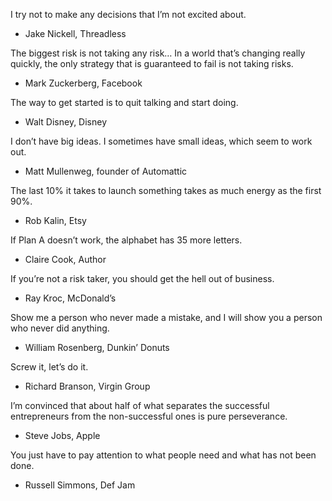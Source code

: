 I try not to make any decisions that I’m not excited about.
- Jake Nickell, Threadless

The biggest risk is not taking any risk… In a world that’s changing really quickly, the only strategy that is guaranteed to fail is not taking risks.
- Mark Zuckerberg, Facebook

The way to get started is to quit talking and start doing.
- Walt Disney, Disney

I don’t have big ideas. I sometimes have small ideas, which seem to work out.
- Matt Mullenweg, founder of Automattic

The last 10% it takes to launch something takes as much energy as the first 90%.
- Rob Kalin, Etsy

If Plan A doesn’t work, the alphabet has 35 more letters.
- Claire Cook, Author

If you’re not a risk taker, you should get the hell out of business.
- Ray Kroc, McDonald’s

Show me a person who never made a mistake, and I will show you a person who never did anything.
- William Rosenberg, Dunkin’ Donuts

Screw it, let’s do it.
- Richard Branson, Virgin Group

I’m convinced that about half of what separates the successful entrepreneurs from the non-successful ones is pure perseverance.
- Steve Jobs, Apple

You just have to pay attention to what people need and what has not been done.
- Russell Simmons, Def Jam
